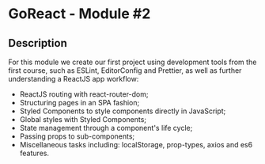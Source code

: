 # GoReact - Module #2

## Description

For this module we create our first project using development tools from the first course, such as ESLint, EditorConfig and Prettier, as well as further understanding a ReactJS app workflow:

- ReactJS routing with react-router-dom;
- Structuring pages in an SPA fashion;
- Styled Components to style components directly in JavaScript;
- Global styles with Styled Components;
- State management through a component's life cycle;
- Passing props to sub-components;
- Miscellaneous tasks including: localStorage, prop-types, axios and es6 features.
